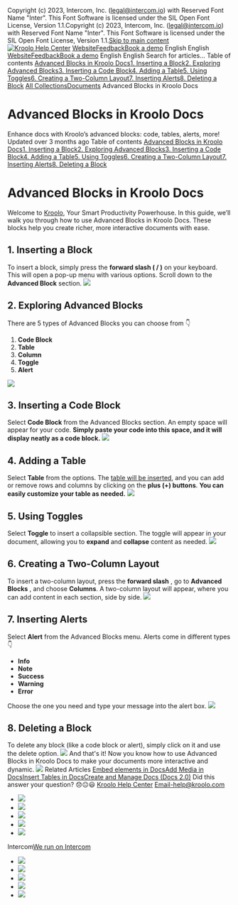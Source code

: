 Copyright (c) 2023, Intercom, Inc. (legal@intercom.io) with Reserved Font Name "Inter". This Font Software is licensed under the SIL Open Font License, Version 1.1.Copyright (c) 2023, Intercom, Inc. (legal@intercom.io) with Reserved Font Name "Inter". This Font Software is licensed under the SIL Open Font License, Version 1.1.[Skip to main content](https://help.kroolo.com/en/articles/9880867-advanced-blocks-in-kroolo-docs#main-content)
[![Kroolo Help Center](https://downloads.intercomcdn.com/i/o/h4qkzypg/611116/ee699fbf23fef0f6d8d4f666d84c/37cdcedd14003d8fdcfdeda0a05c09cb)](https://help.kroolo.com/en/)
[Website](https://kroolo.com/)[Feedback](https://kroolo.featurebase.app/)[Book a demo](https://kroolo.com/book-demo)
English
English
[Website](https://kroolo.com/)[Feedback](https://kroolo.featurebase.app/)[Book a demo](https://kroolo.com/book-demo)
English
English
Search for articles...
Table of contents
[Advanced Blocks in Kroolo Docs](https://help.kroolo.com/en/articles/9880867-advanced-blocks-in-kroolo-docs#h_1524922fe1)[1. Inserting a Block](https://help.kroolo.com/en/articles/9880867-advanced-blocks-in-kroolo-docs#h_4eb5a6b7ac)[2. Exploring Advanced Blocks](https://help.kroolo.com/en/articles/9880867-advanced-blocks-in-kroolo-docs#h_5dde691d9a)[3. Inserting a Code Block](https://help.kroolo.com/en/articles/9880867-advanced-blocks-in-kroolo-docs#h_a83516c0c1)[4. Adding a Table](https://help.kroolo.com/en/articles/9880867-advanced-blocks-in-kroolo-docs#h_8e46265b2d)[5. Using Toggles](https://help.kroolo.com/en/articles/9880867-advanced-blocks-in-kroolo-docs#h_391698841b)[6. Creating a Two-Column Layout](https://help.kroolo.com/en/articles/9880867-advanced-blocks-in-kroolo-docs#h_8b2b7442c1)[7. Inserting Alerts](https://help.kroolo.com/en/articles/9880867-advanced-blocks-in-kroolo-docs#h_1e47fef32c)[8. Deleting a Block](https://help.kroolo.com/en/articles/9880867-advanced-blocks-in-kroolo-docs#h_9b1d8fa2dc)
[All Collections](https://help.kroolo.com/en/)[Documents](https://help.kroolo.com/en/collections/9304753-documents)
Advanced Blocks in Kroolo Docs
# Advanced Blocks in Kroolo Docs
Enhance docs with Kroolo’s advanced blocks: code, tables, alerts, more!
Updated over 3 months ago
Table of contents
[Advanced Blocks in Kroolo Docs](https://help.kroolo.com/en/articles/9880867-advanced-blocks-in-kroolo-docs#h_1524922fe1)[1. Inserting a Block](https://help.kroolo.com/en/articles/9880867-advanced-blocks-in-kroolo-docs#h_4eb5a6b7ac)[2. Exploring Advanced Blocks](https://help.kroolo.com/en/articles/9880867-advanced-blocks-in-kroolo-docs#h_5dde691d9a)[3. Inserting a Code Block](https://help.kroolo.com/en/articles/9880867-advanced-blocks-in-kroolo-docs#h_a83516c0c1)[4. Adding a Table](https://help.kroolo.com/en/articles/9880867-advanced-blocks-in-kroolo-docs#h_8e46265b2d)[5. Using Toggles](https://help.kroolo.com/en/articles/9880867-advanced-blocks-in-kroolo-docs#h_391698841b)[6. Creating a Two-Column Layout](https://help.kroolo.com/en/articles/9880867-advanced-blocks-in-kroolo-docs#h_8b2b7442c1)[7. Inserting Alerts](https://help.kroolo.com/en/articles/9880867-advanced-blocks-in-kroolo-docs#h_1e47fef32c)[8. Deleting a Block](https://help.kroolo.com/en/articles/9880867-advanced-blocks-in-kroolo-docs#h_9b1d8fa2dc)
# **Advanced Blocks** in Kroolo Docs
Welcome to [Kroolo](https://kroolo.com/), Your Smart Productivity Powerhouse. In this guide, we’ll walk you through how to use Advanced Blocks in Kroolo Docs. 
These blocks help you create richer, more interactive documents with ease.
## 1. Inserting a Block
To insert a block, simply press the **forward slash ( / )** on your keyboard. This will open a pop-up menu with various options.
Scroll down to the **Advanced Block** section.
[![](https://kroolo-e0b70269b6e2.intercom-attachments-1.com/i/o/1181098305/0495e603645df708e2ba4044/275228f0-b5aa-492b-be0b-a4af118638d3.gif?expires=1747842300&signature=31147315015a54f6d8ef1aee9c394a465d89c0d1a5320a86f7c5c0393bb41d6f&req=dSEvF8l3lYJfXPMW1HO4zeccaRGK%2B3vqoW%2B57FGxgDebAuua9Aiv2GihZ9jK%0Ard%2FeQ8o4qn%2BQoKXYP9E%3D%0A)](https://kroolo-e0b70269b6e2.intercom-attachments-1.com/i/o/1181098305/0495e603645df708e2ba4044/275228f0-b5aa-492b-be0b-a4af118638d3.gif?expires=1747842300&signature=31147315015a54f6d8ef1aee9c394a465d89c0d1a5320a86f7c5c0393bb41d6f&req=dSEvF8l3lYJfXPMW1HO4zeccaRGK%2B3vqoW%2B57FGxgDebAuua9Aiv2GihZ9jK%0Ard%2FeQ8o4qn%2BQoKXYP9E%3D%0A)
## 2. Exploring Advanced Blocks
There are 5 types of Advanced Blocks you can choose from 👇
  1. **Code Block**
  2. **Table**
  3. **Column**
  4. **Toggle**
  5. **Alert**


[![](https://kroolo-e0b70269b6e2.intercom-attachments-1.com/i/o/1181098309/f6893b05a7be4e0fa84f10f0/ec1e5f24-47f7-476c-b969-e1d121798ae5.gif?expires=1747842300&signature=378ba87f1d9b2037211ae1cf36b7fc4d1fdec6e32fcc6885f41c1a64994acc26&req=dSEvF8l3lYJfUPMW1HO4zaVCwxMObLBrbQTeCT4omCPqOI2K8BszGnvf4txS%0Ajs%2BWg1g5aHpPmnLZTBA%3D%0A)](https://kroolo-e0b70269b6e2.intercom-attachments-1.com/i/o/1181098309/f6893b05a7be4e0fa84f10f0/ec1e5f24-47f7-476c-b969-e1d121798ae5.gif?expires=1747842300&signature=378ba87f1d9b2037211ae1cf36b7fc4d1fdec6e32fcc6885f41c1a64994acc26&req=dSEvF8l3lYJfUPMW1HO4zaVCwxMObLBrbQTeCT4omCPqOI2K8BszGnvf4txS%0Ajs%2BWg1g5aHpPmnLZTBA%3D%0A)
## 3. Inserting a Code Block
Select **Code Block** from the Advanced Blocks section. An empty space will appear for your code. 
**Simply paste your code into this space, and it will display neatly as a code block.**
[![](https://kroolo-e0b70269b6e2.intercom-attachments-1.com/i/o/1181098315/7d406baae2a0cff1953e1a01/1d462547-ed12-490b-8f4f-63eead34f4fe.gif?expires=1747842300&signature=969c1b5d37b6fbefd7ea6e5aa4378cd62284e575143163ed2f09063643bbee3f&req=dSEvF8l3lYJeXPMW1HO4zQoORwGBNDKCi9H3PO0QYMv5fXP2M5Pz7ESIIvmj%0AV3JwlfefM1%2BNMCuECOA%3D%0A)](https://kroolo-e0b70269b6e2.intercom-attachments-1.com/i/o/1181098315/7d406baae2a0cff1953e1a01/1d462547-ed12-490b-8f4f-63eead34f4fe.gif?expires=1747842300&signature=969c1b5d37b6fbefd7ea6e5aa4378cd62284e575143163ed2f09063643bbee3f&req=dSEvF8l3lYJeXPMW1HO4zQoORwGBNDKCi9H3PO0QYMv5fXP2M5Pz7ESIIvmj%0AV3JwlfefM1%2BNMCuECOA%3D%0A)
## 4. Adding a Table
Select **Table** from the options. The [table will be inserted](https://intercom.help/kroolo/en/articles/9858966-insert-tables-in-docs), and you can add or remove rows and columns by clicking on the **plus (+) buttons**.
**You can easily customize your table as needed.**
[![](https://kroolo-e0b70269b6e2.intercom-attachments-1.com/i/o/1181098339/ca0a2a29e117fa16ab559c67/378069e4-d409-4c0e-bd07-26b0ce5de794.gif?expires=1747842300&signature=ff64478f79715d0aae2a1946e79786437ec2c4f6870d27b0d1ed63452c81ba86&req=dSEvF8l3lYJcUPMW1HO4zZvP%2BtA5jTGnowXbz0vb9WnEyU00BnkxXo%2FjGlnN%0A13sXmwax%2BwHY4gE1Cqg%3D%0A)](https://kroolo-e0b70269b6e2.intercom-attachments-1.com/i/o/1181098339/ca0a2a29e117fa16ab559c67/378069e4-d409-4c0e-bd07-26b0ce5de794.gif?expires=1747842300&signature=ff64478f79715d0aae2a1946e79786437ec2c4f6870d27b0d1ed63452c81ba86&req=dSEvF8l3lYJcUPMW1HO4zZvP%2BtA5jTGnowXbz0vb9WnEyU00BnkxXo%2FjGlnN%0A13sXmwax%2BwHY4gE1Cqg%3D%0A)
## 5. Using Toggles
Select **Toggle** to insert a collapsible section. The toggle will appear in your document, allowing you to **expand** and **collapse** content as needed.
[![](https://downloads.intercomcdn.com/i/o/1181144011/2ec442d69a391471536ef1eb/4e493064-ce2e-4b51-9453-f9231c05e7b8.gif?expires=1747842300&signature=1201c103d45aa07063b4dd663bcfc1c16fa52ce0af0c02373b753b677a6c5736&req=dSEvF8h6mYFeWPMW1HO4zUYZs3oteblAMbRzOjo2zpDgY0A9fdueXiJ3s1w%2B%0ABxu%2FlLS5l5Tm%2FSEjBnA%3D%0A)](https://downloads.intercomcdn.com/i/o/1181144011/2ec442d69a391471536ef1eb/4e493064-ce2e-4b51-9453-f9231c05e7b8.gif?expires=1747842300&signature=1201c103d45aa07063b4dd663bcfc1c16fa52ce0af0c02373b753b677a6c5736&req=dSEvF8h6mYFeWPMW1HO4zUYZs3oteblAMbRzOjo2zpDgY0A9fdueXiJ3s1w%2B%0ABxu%2FlLS5l5Tm%2FSEjBnA%3D%0A)
## 6. Creating a Two-Column Layout
To insert a two-column layout, press the **forward slash** , go to **Advanced Blocks** , and choose **Columns**.
A two-column layout will appear, where you can add content in each section, side by side.
[![](https://kroolo-e0b70269b6e2.intercom-attachments-1.com/i/o/1181098344/ef1846601062f617ba55f72f/55e8ee43-2d37-4507-bdfc-f6b869366945.gif?expires=1747842300&signature=d04188df0bcfa7b60cb76c92ac7c877ee5704969423c8e544558241dc802ee12&req=dSEvF8l3lYJbXfMW1HO4zRn4mB8%2F2l93IiXRATVetQW31Bh3HwN4YnzEcfzg%0ADrUYoMsmjN4It6vblDE%3D%0A)](https://kroolo-e0b70269b6e2.intercom-attachments-1.com/i/o/1181098344/ef1846601062f617ba55f72f/55e8ee43-2d37-4507-bdfc-f6b869366945.gif?expires=1747842300&signature=d04188df0bcfa7b60cb76c92ac7c877ee5704969423c8e544558241dc802ee12&req=dSEvF8l3lYJbXfMW1HO4zRn4mB8%2F2l93IiXRATVetQW31Bh3HwN4YnzEcfzg%0ADrUYoMsmjN4It6vblDE%3D%0A)
## 7. Inserting Alerts
Select **Alert** from the Advanced Blocks menu. Alerts come in different types 👇
  * **Info**
  * **Note**
  * **Success**
  * **Warning**
  * **Error**


Choose the one you need and type your message into the alert box.
[![](https://kroolo-e0b70269b6e2.intercom-attachments-1.com/i/o/1181114910/07f32fb0f9bead504e35ef55/90dd7608-52dc-413f-833d-afda9e88e11b.gif?expires=1747842300&signature=7bd921bed3e9cc6d7514943747dc73ca7fda2c62909dcb7eda83a264efe188a1&req=dSEvF8h%2FmYheWfMW1HO4zTju8C1xo6As%2BL38DKEcbVF3uqlgw5Z0MLxrN%2B%2F3%0AcJt5f4cp9IAUjYoijMU%3D%0A)](https://kroolo-e0b70269b6e2.intercom-attachments-1.com/i/o/1181114910/07f32fb0f9bead504e35ef55/90dd7608-52dc-413f-833d-afda9e88e11b.gif?expires=1747842300&signature=7bd921bed3e9cc6d7514943747dc73ca7fda2c62909dcb7eda83a264efe188a1&req=dSEvF8h%2FmYheWfMW1HO4zTju8C1xo6As%2BL38DKEcbVF3uqlgw5Z0MLxrN%2B%2F3%0AcJt5f4cp9IAUjYoijMU%3D%0A)
## 8. Deleting a Block
To delete any block (like a code block or alert), simply click on it and use the delete option.
[![](https://downloads.intercomcdn.com/i/o/1181098200/6280ed8af793accc0efa73bb/2a2121d3-b9bb-453e-906c-abedbc5d6ef6?expires=1747842300&signature=5a44e5727a37233e289b33fa9647d07cf26b3cba6961a8a129c05d0a01583658&req=dSEvF8l3lYNfWfMW1HO4zT40lgORy5UAkwKB0Nrb41%2B6CUCYao2uNrAexXM1%0Asp51BSi11vqr7%2Bguv3c%3D%0A)](https://downloads.intercomcdn.com/i/o/1181098200/6280ed8af793accc0efa73bb/2a2121d3-b9bb-453e-906c-abedbc5d6ef6?expires=1747842300&signature=5a44e5727a37233e289b33fa9647d07cf26b3cba6961a8a129c05d0a01583658&req=dSEvF8l3lYNfWfMW1HO4zT40lgORy5UAkwKB0Nrb41%2B6CUCYao2uNrAexXM1%0Asp51BSi11vqr7%2Bguv3c%3D%0A)
And that's it! Now you know how to use Advanced Blocks in Kroolo Docs to make your documents more interactive and dynamic.
[![](https://downloads.intercomcdn.com/i/o/1181101388/00400eac72a697cc05718104/cta+2.png?expires=1747842300&signature=1e4e6db83b9fd8c764552d729a6e7cad77e842ec4793a079675d780bcc395492&req=dSEvF8h%2BnIJXUfMW1HO4zVa1xn%2BvV9XHVgURQ28UniZPxjO8AlJXHY%2B08sS2%0AtA6v6a1XePMI4ail72g%3D%0A)](https://kroolo.com/)
Related Articles
[Embed elements in Docs](https://help.kroolo.com/en/articles/9576194-embed-elements-in-docs)[Add Media in Docs](https://help.kroolo.com/en/articles/9840912-add-media-in-docs)[Insert Tables in Docs](https://help.kroolo.com/en/articles/9858966-insert-tables-in-docs)[Create and Manage Docs (Docs 2.0)](https://help.kroolo.com/en/articles/9937049-create-and-manage-docs-docs-2-0)
Did this answer your question?
😞😐😃
[Kroolo Help Center](https://help.kroolo.com/en/)
Email-help@kroolo.com
  * [![](https://intercom.help/kroolo/assets/svg/icon:social-facebook/FFFFFF)](https://www.facebook.com/profile.php?id=61553808299270)
  * [![](https://intercom.help/kroolo/assets/svg/icon:social-linkedin/FFFFFF)](https://www.linkedin.com/company/getkroolo)
  * [![](https://intercom.help/kroolo/assets/svg/icon:social-instagram/FFFFFF)](https://www.instagram.com/getkroolo)
  * [![](https://intercom.help/kroolo/assets/svg/icon:social-youtube/FFFFFF)](https://www.youtube.com/@getkroolo/featured)
  * [![](https://intercom.help/kroolo/assets/svg/icon:social-twitter-x/FFFFFF)](https://www.twitter.com/getkroolo)


Intercom[We run on Intercom](https://www.intercom.com/intercom-link?company=Kroolo&solution=customer-support&utm_campaign=intercom-link&utm_content=We+run+on+Intercom&utm_medium=help-center&utm_referrer=https%3A%2F%2Fhelp.kroolo.com%2Fen%2Farticles%2F9880867-advanced-blocks-in-kroolo-docs&utm_source=desktop-web)
  * [![](https://intercom.help/kroolo/assets/svg/icon:social-facebook/FFFFFF)](https://www.facebook.com/profile.php?id=61553808299270)
  * [![](https://intercom.help/kroolo/assets/svg/icon:social-linkedin/FFFFFF)](https://www.linkedin.com/company/getkroolo)
  * [![](https://intercom.help/kroolo/assets/svg/icon:social-instagram/FFFFFF)](https://www.instagram.com/getkroolo)
  * [![](https://intercom.help/kroolo/assets/svg/icon:social-youtube/FFFFFF)](https://www.youtube.com/@getkroolo/featured)
  * [![](https://intercom.help/kroolo/assets/svg/icon:social-twitter-x/FFFFFF)](https://www.twitter.com/getkroolo)



